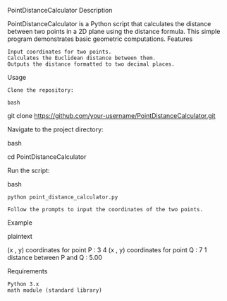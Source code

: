 PointDistanceCalculator
Description

PointDistanceCalculator is a Python script that calculates the distance between two points in a 2D plane using the distance formula. This simple program demonstrates basic geometric computations.
Features

    Input coordinates for two points.
    Calculates the Euclidean distance between them.
    Outputs the distance formatted to two decimal places.

Usage

    Clone the repository:

    bash

git clone https://github.com/your-username/PointDistanceCalculator.git

Navigate to the project directory:

bash

cd PointDistanceCalculator

Run the script:

bash

    python point_distance_calculator.py

    Follow the prompts to input the coordinates of the two points.

Example

plaintext

(x , y) coordinates for point P : 
3
4
(x , y) coordinates for point Q : 
7
1
distance between P and Q :  5.00

Requirements

    Python 3.x
    math module (standard library)
